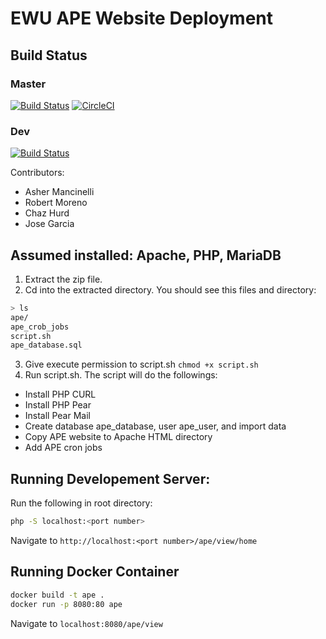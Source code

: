 # EWU APE Website Deployment

## Build Status

### Master
[![Build Status](https://travis-ci.org/ashermancinelli/ape.svg?branch=master)](https://travis-ci.org/ashermancinelli/ape)
[![CircleCI](https://circleci.com/gh/ashermancinelli/ape/tree/master.svg?style=svg)](https://circleci.com/gh/ashermancinelli/ape/tree/master)

### Dev
[![Build Status](https://travis-ci.org/ashermancinelli/ape.svg?branch=dev)](https://travis-ci.org/ashermancinelli/ape)

Contributors:
- Asher Mancinelli
- Robert Moreno
- Chaz Hurd
- Jose Garcia

## Assumed installed: Apache, PHP, MariaDB

1.	Extract the zip file.
2.	Cd into the extracted directory. You should see this files and directory:
```bash
> ls
ape/
ape_crob_jobs
script.sh
ape_database.sql
```

3.	Give execute permission to script.sh
`chmod +x script.sh`
4.	Run script.sh. The script will do the followings:
- Install PHP CURL
- Install PHP Pear
- Install Pear Mail
- Create database ape_database, user ape_user, and import data
- Copy APE website to Apache HTML directory
- Add APE cron jobs

## Running Developement Server:

Run the following in root directory:
```bash
php -S localhost:<port number>
```
Navigate to `http://localhost:<port number>/ape/view/home`

## Running Docker Container

```bash
docker build -t ape .
docker run -p 8080:80 ape
```
Navigate to `localhost:8080/ape/view`
